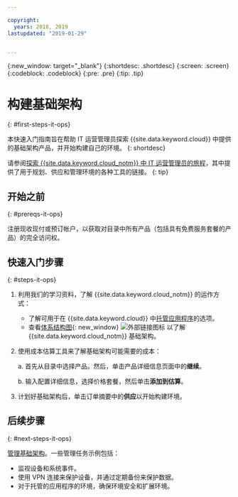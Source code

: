 ```yaml
---

copyright:
  years: 2018, 2019
lastupdated: "2019-01-29"


---
```

{:new_window: target="_blank"}
{:shortdesc: .shortdesc}
{:screen: .screen}
{:codeblock: .codeblock}
{:pre: .pre}
{:tip: .tip}

# 构建基础架构
{: #first-steps-it-ops}

本快速入门指南旨在帮助 IT 运营管理员探索 {{site.data.keyword.cloud}} 中提供的基础架构产品，并开始构建自己的环境。
{: shortdesc}

请参阅[探索 {{site.data.keyword.cloud_notm}} 中 IT 运营管理员的旅程](/docs/overview?topic=overview-it-ops)，其中提供了用于规划、供应和管理环境的各种工具的链接。
{: tip}

## 开始之前
{: #prereqs-it-ops}

注册现收现付或预订帐户，以获取对目录中所有产品（包括具有免费服务套餐的产品）的完全访问权。 

## 快速入门步骤
{: #steps-it-ops}

1. 利用我们的学习资料，了解 {{site.data.keyword.cloud_notm}} 的运作方式：
    * 了解可用于在 {{site.data.keyword.cloud}} 中[托管应用程序](/docs/overview?topic=overview-whatis-platform#choose-compute)的选项。
    * 查看[体系结构图](https://www.ibm.com/cloud/garage/architectures/infrastructure){: new_window} ![外部链接图标](../icons/launch-glyph.svg) 以了解 {{site.data.keyword.cloud_notm}} 基础架构。 
2. 使用成本估算工具来了解基础架构可能需要的成本：

    a. 首先从目录中选择产品。然后，单击产品详细信息页面中的**继续**。
    
    b. 输入配置详细信息，选择价格套餐，然后单击**添加到估算**。 
3. 计划好基础架构后，单击订单摘要中的**供应**以开始构建环境。 

## 后续步骤
{: #next-steps-it-ops}

[管理基础架构](/docs/overview?topic=overview-it-ops)。一些管理任务示例包括： 

  * 监视设备和系统事件。
  * 使用 VPN 连接来保护设备，并通过定期备份来保护数据。 
  * 对于托管的应用程序的环境，确保环境安全和扩展环境。 

